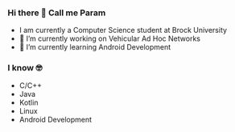 ### Hi there 👋 Call me Param

- I am currently a Computer Science student at Brock University
- 🔭 I’m currently working on Vehicular Ad Hoc Networks
- 🌱 I’m currently learning Android Development

### I know 🤓 
- C/C++
- Java
- Kotlin
- Linux
- Android Development
